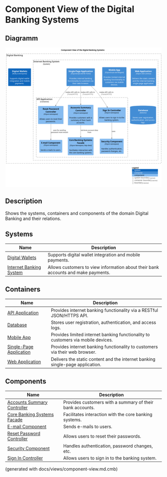 # Component View of the Digital Banking Systems

## Diagramm
![Component View of the Digital Banking Systems](../../mybank/digital-banking/component-view.png)

## Description
Shows the systems, containers and components of the domain Digital Banking and their relations.
## Systems
| Name | Description |
|---|---|
| [Digital Wallets](../../mybank/digital-banking/digital-wallets-system.md) | Supports digital wallet integration and mobile payments. |
| [Internet Banking System](../../mybank/digital-banking/internet-banking-system.md) | Allows customers to view information about their bank accounts and make payments. |
## Containers
| Name | Description |
|---|---|
| [API Application](../../mybank/digital-banking/api-application.md) | Provides internet banking functionality via a RESTful JSON/HTTPS API. |
| [Database](../../mybank/digital-banking/database.md) | Stores user registration, authentication, and access logs. |
| [Mobile App](../../mybank/digital-banking/mobile-app.md) | Provides limited internet banking functionality to customers via mobile devices. |
| [Single-Page Application](../../mybank/digital-banking/single-page-app.md) | Provides internet banking functionality to customers via their web browser. |
| [Web Application](../../mybank/digital-banking/web-app.md) | Delivers the static content and the internet banking single-page application. |
## Components
| Name | Description |
|---|---|
| [Accounts Summary Controller](../../mybank/digital-banking/accounts-summary-controller.md) | Provides customers with a summary of their bank accounts. |
| [Core Banking Systems Facade](../../mybank/digital-banking/core-banking-systems-facade.md) | Facilitates interaction with the core banking systems. |
| [E-mail Component](../../mybank/digital-banking/email-component.md) | Sends e-mails to users. |
| [Reset Password Controller](../../mybank/digital-banking/reset-password-controller.md) | Allows users to reset their passwords. |
| [Security Component](../../mybank/digital-banking/security-component.md) | Handles authentication, password changes, etc. |
| [Sign In Controller](../../mybank/digital-banking/sign-in-controller.md) | Allows users to sign in to the banking system. |


(generated with docs/views/component-view.md.cmb)
